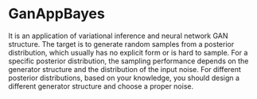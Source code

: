 # GanAppBayes
It is an application of variational inference and neural network GAN structure.
The target is to generate random samples from a posterior distribution, which usually has no explicit form or is hard to sample.
For a specific posterior distribution, the sampling performance depends on the generator structure and the distribution of the input noise. 
For different posterior distributions, based on your knowledge, you should design a different generator structure and choose a proper noise.
